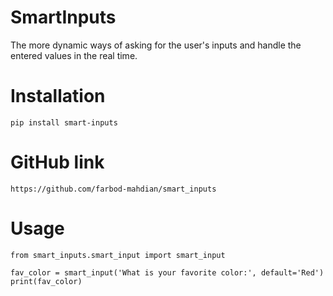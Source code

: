 # SmartInputs

The more dynamic ways of asking for the user's inputs and handle the entered values in the real time.

# Installation

`pip install smart-inputs`

# GitHub link

`https://github.com/farbod-mahdian/smart_inputs`

# Usage

```
from smart_inputs.smart_input import smart_input

fav_color = smart_input('What is your favorite color:', default='Red')
print(fav_color)
```

